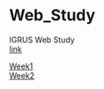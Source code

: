 # Web_Study
IGRUS Web Study<br>
<a href="https://yun-yeojun.github.io/Web_Study/">link</a>

<a href="Week1">Week1</a><br>
<a href="Week2/readme.md">Week2</a>
